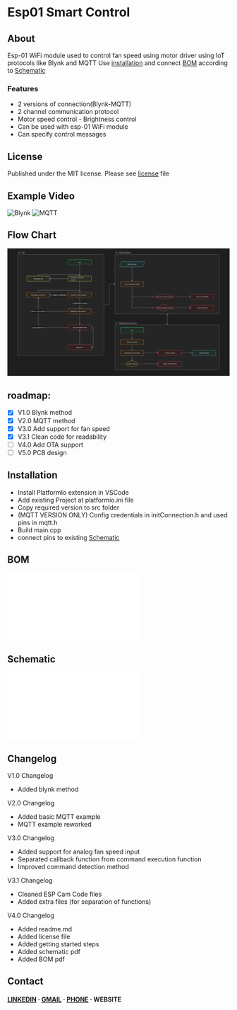 # Esp01 Smart Control

## About

Esp-01 WiFi module used to control fan speed using motor driver using IoT protocols like Blynk and MQTT
Use [installation](#Installation) and connect [BOM](#BOM) according to [Schematic](#Schematic)

### Features
- 2 versions of connection(Blynk-MQTT)
- 2 channel communication protocol
- Motor speed control - Brightness control 
- Can be used with esp-01 WiFi module
- Can specify control messages 

## License

Published under the MIT license. Please see [license](license.txt) file

## Example Video
![Blynk](https://github.com/user-attachments/assets/32c7c02d-c2f8-4455-8e3d-dadd16c209c2)
![MQTT](https://github.com/user-attachments/assets/6cf44402-19e3-4bf0-a1f2-715a8441f3bc)

## Flow Chart

![FlowChart](/media/Flowchart.png)

## roadmap:

- [x] V1.0 Blynk method
- [x] V2.0 MQTT method
- [x] V3.0 Add support for fan speed
- [x] V3.1 Clean code for readability
- [ ] V4.0 Add OTA support
- [ ] V5.0 PCB design

## Installation

- Install PlatformIo extension in VSCode
- Add existing Project at platformio.ini file
- Copy required version to src folder
- (MQTT VERSION ONLY) Config credentials in initConnection.h and used pins in mqtt.h
- Build main.cpp
- connect pins to existing [Schematic](#Schematic)

## BOM

![BOM](/media/BOM.pdf)
## Schematic

![Schematic](/media/Schematic1.SchDoc.PDF)
## Changelog

V1.0 Changelog

- Added blynk method

V2.0 Changelog

- Added basic MQTT example
- MQTT example reworked

V3.0 Changelog

- Added support for analog fan speed input
- Separated callback function from command execution function
- Improved command detection method

V3.1 Changelog

- Cleaned ESP Cam Code files
- Added extra files (for separation of functions)

V4.0 Changelog

- Added readme.md
- Added license file
- Added getting started steps
- Added schematic pdf
- Added BOM pdf

## Contact

<h4>
    <a href="https://www.linkedin.com/in/abdelrahman-ay/">LINKEDIN</a>
  <span> · </span>
    <a href="mailto:abdelrahman20012016@gmail.com">GMAIL</a>
  <span> · </span>
    <a href="tel:+201283430167">PHONE</a>
  <span> · </span>
    <a>WEBSITE</a>
  </h4>

 
